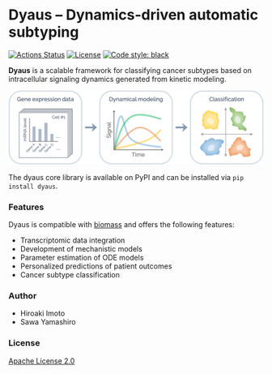 # Dyaus – Dynamics-driven automatic subtyping

[![Actions Status](https://github.com/dyaus-dev/dyaus/workflows/Tests/badge.svg)](https://github.com/dyaus-dev/dyaus/actions)
[![License](https://img.shields.io/badge/License-Apache%202.0-green.svg)](https://github.com/dyaus-dev/dyaus/blob/master/LICENSE)
[![Code style: black](https://img.shields.io/badge/code%20style-black-000000.svg)](https://github.com/psf/black)

**Dyaus** is a scalable framework for classifying cancer subtypes based on intracellular signaling dynamics generated from kinetic modeling.

![overview](resources/images/overview.png)

<!--
![overview](https://raw.githubusercontent.com/dyaus-dev/dyaus/master/resources/images/overview.png)
-->

The dyaus core library is available on PyPI and can be installed via `pip install dyaus`.

### Features

Dyaus is compatible with [biomass](https://github.com/okadalabipr/biomass) and offers the following features:

- Transcriptomic data integration
- Development of mechanistic models
- Parameter estimation of ODE models
- Personalized predictions of patient outcomes
- Cancer subtype classification

### Author

- Hiroaki Imoto
- Sawa Yamashiro

### License

[Apache License 2.0](https://github.com/dyaus-dev/dyaus/blob/master/LICENSE)
